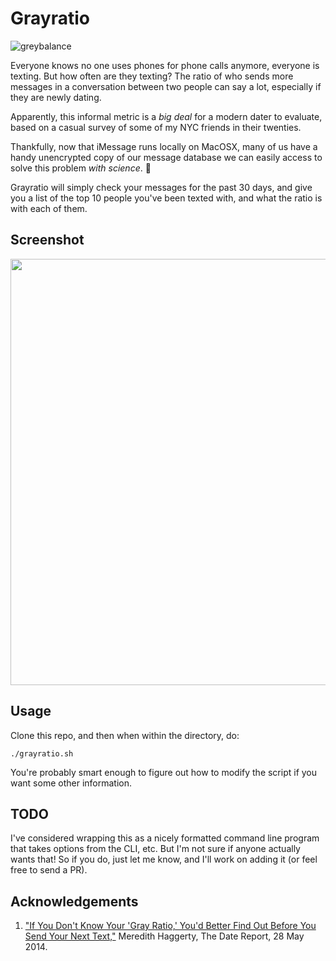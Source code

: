 # Grayratio

![greybalance](https://cloud.githubusercontent.com/assets/40650/4846728/99611e3a-604d-11e4-9b41-41dab56d19a8.jpg)

Everyone knows no one uses phones for phone calls anymore, everyone is texting.
But how often are they texting? The ratio of who sends more messages in a
conversation between two people can say a lot, especially if they are newly
dating.

Apparently, this informal metric is a _big deal_ for a modern dater to evaluate,
based on a casual survey of some of my NYC friends in their twenties.

Thankfully, now that iMessage runs locally on MacOSX, many of us have a handy
unencrypted copy of our message database we can easily access to solve this
problem _with science_. :microscope:


Grayratio will simply check your messages for the past 30 days, and give you a
list of the top 10 people you've been texted with, and what the ratio is with
each of them.

## Screenshot

<!-- screenshot in HTML so it can be force-half-sized for HiDPI support -->
<img src="https://cloud.githubusercontent.com/assets/40650/4848081/a7050588-6057-11e4-982c-a54118be602a.png" width="682">

## Usage
Clone this repo, and then when within the directory, do:

    ./grayratio.sh

You're probably smart enough to figure out how to modify the script if you want
some other information.

## TODO
I've considered wrapping this as a nicely formatted command line program that
takes options from the CLI, etc.  But I'm not sure if anyone actually wants
that!  So if you do, just let me know, and I'll work on adding it (or feel free
to send a PR).


## Acknowledgements

 1. ["If You Don't Know Your 'Gray Ratio,' You'd Better Find Out Before You Send Your Next Text,"][article] Meredith Haggerty, The Date Report, 28 May 2014.

[article]: http://www.thedatereport.com/dating/communication/if-you-dont-know-your-gray-ratio-youd-better-find-out-before-you-send-your-next-text/
